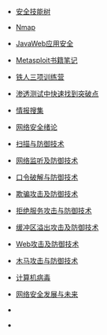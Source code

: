   * [安全技能树](mindmap/secskills.md)
  * [Nmap](mindmap/nmap.md)
  * [JavaWeb应用安全](mindmap/javawebsec.md)
  * [Metasploit书籍笔记](mindmap/book.md)
  * [铁人三项训练营](mindmap/tieren.md)
  * [渗透测试中快速找到突破点](mindmap/tupodian.md)
  * [情报搜集](mindmap/qbsj.md)
  * [网络安全绪论](mindmap/xulun.md)
  * [扫描与防御技术](mindmap/smyfy.md)
  * [网络监听及防御技术](mindmap/wljtfy.md)
  * [口令破解与防御技术](mindmap/klpjfy.md)
  * [欺骗攻击及防御技术](mindmap/qpgjfy.md)
  * [拒绝服务攻击与防御技术](mindmap/jjfwfy.md)
  * [缓冲区溢出攻击及防御技术](mindmap/hcqyc.md)
  * [Web攻击及防御技术](mindmap/webgjfy.md)
  * [木马攻击与防御技术](mindmap/mmgjfy.md)
  * [计算机病毒](mindmap/jsjbd.md)
  * [网络安全发展与未来](mindmap/wlaqfzwl.md)
  
  * [](mindmap/)
  * [](mindmap/)
